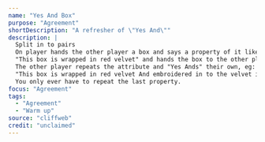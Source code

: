 ```yaml
---
name: "Yes And Box"
purpose: "Agreement"
shortDescription: "A refresher of \"Yes And\""
description: |
  Split in to pairs
  On player hands the other player a box and says a property of it like
  "This box is wrapped in red velvet" and hands the box to the other player
  The other player repeats the attribute and "Yes Ands" their own, eg:
  "This box is wrapped in red velvet And embroidered in to the velvet in gold writing are the words 'Happy Birthday Satan'" and hands it back to the other player.
  You only ever have to repeat the last property.
focus: "Agreement"
tags:
  - "Agreement"
  - "Warm up"
source: "cliffweb"
credit: "unclaimed"
---
```



